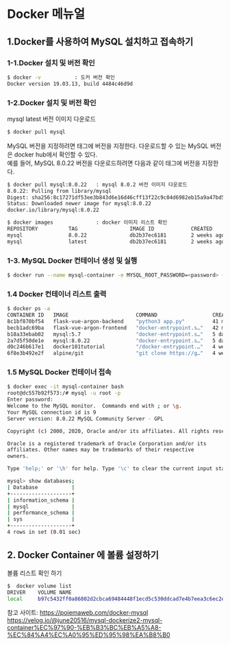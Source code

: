 # Docker 메뉴얼

## 1.Docker를 사용하여 MySQL 설치하고 접속하기

### 1-1.Docker 설치 및 버전 확인
```sh
$ docker -v           : 도커 버전 확인
Docker version 19.03.13, build 4484c46d9d
```

### 1-2.Docker 설치 및 버전 확인
mysql latest 버전 이미지 다운로드 
```sh
$ docker pull mysql  
```


MySQL 버전을 지정하려면 태그에 버전을 지정한다. 다운로드할 수 있는 MySQL 버전은 docker hub에서 확인할 수 있다.   
예를 들어, MySQL 8.0.22 버전을 다운로드하려면 다음과 같이 태그에 버전을 지정한다.
``` sh
$ docker pull mysql:8.0.22   : mysql 8.0.2 버전 이미지 다운로드 
8.0.22: Pulling from library/mysql
Digest: sha256:8c17271df53ee3b843d6e16d46cff13f22c9c04d6982eb15a9a47bd5c9ac7e2d
Status: Downloaded newer image for mysql:8.0.22
docker.io/library/mysql:8.0.22
```

``` sh
$ docker images              : docker 이미지 리스트 확인
REPOSITORY          TAG                 IMAGE ID            CREATED             SIZE
mysql               8.0.22              db2b37ec6181        2 weeks ago         545MB
mysql               latest              db2b37ec6181        2 weeks ago         545MB
```

### 1-3. MySQL Docker 컨테이너 생성 및 실행
``` sh
$ docker run --name mysql-container -e MYSQL_ROOT_PASSWORD=<password> -d -p 3306:3306 mysql:latest
```

### 1.4 Docker 컨테이너 리스트 출력
``` sh
$ docker ps -a
CONTAINER ID   IMAGE                      COMMAND                  CREATED          STATUS                      PORTS     NAMES
8c1bf870bf54   flask-vue-argon-backend    "python3 app.py"         41 minutes ago   Exited (0) 39 minutes ago             backend-docker
becb1adc69ba   flask-vue-argon-frontend   "docker-entrypoint.s…"   42 minutes ago   Exited (1) 40 minutes ago             frontend-docker
b18a33ebab02   mysql:5.7                  "docker-entrypoint.s…"   5 days ago       Exited (0) 39 minutes ago             my-back-mysql
2a7d5f50de1e   mysql:8.0.22               "docker-entrypoint.s…"   5 days ago       Exited (0) 5 days ago                 mysql-container-test
d0c246b617e1   docker101tutorial          "/docker-entrypoint.…"   4 weeks ago      Exited (0) 4 weeks ago                docker-tutorial
6f8e3b492e2f   alpine/git                 "git clone https://g…"   4 weeks ago      Exited (0) 4 weeks ago                repo
```

### 1.5 MySQL Docker 컨테이너 접속
``` sh
$ docker exec -it mysql-container bash
root@dc557b92f573:/# mysql -u root -p
Enter password:
Welcome to the MySQL monitor.  Commands end with ; or \g.
Your MySQL connection id is 9
Server version: 8.0.22 MySQL Community Server - GPL

Copyright (c) 2000, 2020, Oracle and/or its affiliates. All rights reserved.

Oracle is a registered trademark of Oracle Corporation and/or its
affiliates. Other names may be trademarks of their respective
owners.

Type 'help;' or '\h' for help. Type '\c' to clear the current input statement.

mysql> show databases;
| Database           |
+--------------------+
| information_schema |
| mysql              |
| performance_schema |
| sys                |
+--------------------+
4 rows in set (0.01 sec)
```

## 2. Docker Container 에 볼륨 설정하기

볼륨 리스트 확인 하기
```sh
$  docker volume list
DRIVER    VOLUME NAME
local     b97c5432ff0a86802d2cbca69484448f1ecd5c530ddcad7e4b7eea3c6ec2e8c5
```

참고 사이트: 
https://poiemaweb.com/docker-mysql
https://velog.io/@june20516/mysql-dockerize2-mysql-container%EC%97%90-%EB%B3%BC%EB%A5%A8-%EC%84%A4%EC%A0%95%ED%95%98%EA%B8%B0
